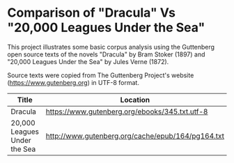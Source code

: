 # Comparison of "Dracula" Vs "20,000 Leagues Under the Sea"

This project illustrates some basic corpus analysis using the Guttenberg open source texts of the novels "Dracula" by Bram Stoker (1897) and "20,000 Leagues Under the Sea" by Jules Verne (1872).

Source texts were copied from The Guttenberg Project's website (https://www.gutenberg.org) in UTF-8 format.

|Title|Location|
|-----|--------|
|Dracula|https://www.gutenberg.org/ebooks/345.txt.utf-8|
|20,000 Leagues Under the Sea|http://www.gutenberg.org/cache/epub/164/pg164.txt|